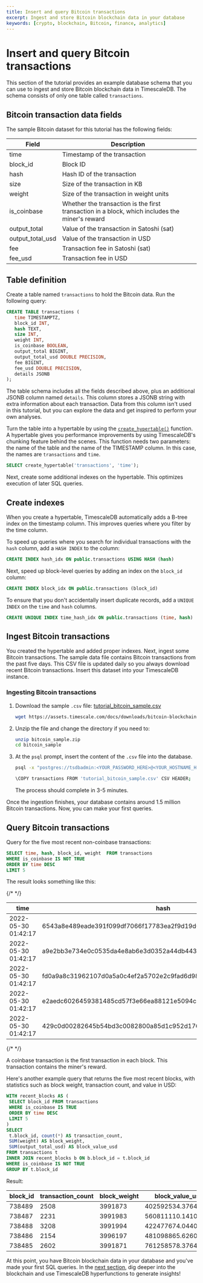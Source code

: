 ```yaml
---
title: Insert and query Bitcoin transactions
excerpt: Ingest and store Bitcoin blockchain data in your database
keywords: [crypto, blockchain, Bitcoin, finance, analytics]
---
```


# Insert and query Bitcoin transactions

This section of the tutorial provides an example database schema that you can
use to ingest and store Bitcoin blockchain data in TimescaleDB. The schema
consists of only one table called `transactions`.

## Bitcoin transaction data fields

The sample Bitcoin dataset for this tutorial has the following fields:

| Field | Description |
|---|---|
| time | Timestamp of the transaction |
| block_id | Block ID |
| hash | Hash ID of the transaction |
| size | Size of the transaction in KB |
| weight | Size of the transaction in weight units |
| is_coinbase | Whether the transaction is the first transaction in a block, which includes the miner's reward |
| output_total | Value of the transaction in Satoshi (sat) |
| output_total_usd | Value of the transaction in USD |
| fee | Transaction fee in Satoshi (sat) |
| fee_usd | Transaction fee in USD |

## Table definition

Create a table named `transactions` to hold the Bitcoin data.
Run the following query:

```sql
CREATE TABLE transactions (
   time TIMESTAMPTZ,
   block_id INT,
   hash TEXT,
   size INT,
   weight INT,
   is_coinbase BOOLEAN,
   output_total BIGINT,
   output_total_usd DOUBLE PRECISION,
   fee BIGINT,
   fee_usd DOUBLE PRECISION,
   details JSONB
);
```

The table schema includes all the fields described above, plus an additional JSONB
column named `details`. This column stores a JSONB string with extra
information about each transaction. Data from this column isn't used in this
tutorial, but you can explore the data and get inspired to perform your own
analyses.

Turn the table into a hypertable by using the
[`create_hypertable()`][create_hypertable] function.
A hypertable gives you performance improvements by using
TimescaleDB's chunking feature behind the scenes.
This function needs two
parameters: the name of the table and the name of the TIMESTAMP
column. In this case, the names are `transactions` and `time`.

```sql
SELECT create_hypertable('transactions', 'time');
```

Next, create some additional indexes on
the hypertable. This optimizes execution of later SQL queries.

## Create indexes

When you create a hypertable, TimescaleDB automatically adds a B-tree index
on the timestamp column. This improves queries
where you filter by the time column.

To speed up queries where you search for
individual transactions with the `hash` column, add a `HASH INDEX` to
the column:

```sql
CREATE INDEX hash_idx ON public.transactions USING HASH (hash)
```

Next, speed up block-level queries by adding an index on the `block_id` column:

```sql
CREATE INDEX block_idx ON public.transactions (block_id)
```

To ensure that you don't accidentally insert duplicate records,
add a `UNIQUE INDEX` on the `time` and `hash` columns.

```sql
CREATE UNIQUE INDEX time_hash_idx ON public.transactions (time, hash)
```

## Ingest Bitcoin transactions

You created the hypertable and added proper indexes.
Next, ingest some Bitcoin transactions. The sample data file
contains Bitcoin transactions from the past five days. This CSV file is
updated daily so you always download recent Bitcoin transactions.
Insert this dataset into your TimescaleDB instance.

<procedure>

### Ingesting Bitcoin transactions

1.  Download the sample `.csv` file: <tag type="download">[tutorial_bitcoin_sample.csv](https://assets.timescale.com/docs/downloads/bitcoin-blockchain/bitcoin_sample.zip)</tag>

    ```bash
    wget https://assets.timescale.com/docs/downloads/bitcoin-blockchain/bitcoin_sample.zip
    ```

1.  Unzip the file and change the directory if you need to:

    ```bash
    unzip bitcoin_sample.zip
    cd bitcoin_sample
    ```

1.  At the `psql` prompt, insert the content of the `.csv` file into the database.

    ```bash
    psql -x "postgres://tsdbadmin:<YOUR_PASSWORD_HERE>@<YOUR_HOSTNAME_HERE>:<YOUR_PORT_HERE>/tsdb?sslmode=require"
    
    \COPY transactions FROM 'tutorial_bitcoin_sample.csv' CSV HEADER;
    ```

    The process should complete in 3-5 minutes.

</procedure>

Once the ingestion finishes, your database contains around 1.5 million Bitcoin
transactions. Now, you can make your first queries.

## Query Bitcoin transactions

Query for the five most recent non-coinbase transactions:

```sql
SELECT time, hash, block_id, weight  FROM transactions 
WHERE is_coinbase IS NOT TRUE
ORDER BY time DESC
LIMIT 5
```

The result looks something like this:

{/* <!-- vale Google.Units = NO --> */}

time               |hash                                                            |block_id|weight|
-------------------|----------------------------------------------------------------|--------|------|
2022-05-30 01:42:17|6543a8e489eade391f099df7066f17783ea2f9d19d644d818ac22bd8fb86005e|  738489|   863|
2022-05-30 01:42:17|a9e2bb3e734e0c0535da4e8ab6e3d0352a44db443d48a861bd5b196575dfd3ff|  738489|   577|
2022-05-30 01:42:17|fd0a9a8c31962107d0a5a0c4ef2a5702e2c9fad6d989e7ac543d87783205a980|  738489|   758|
2022-05-30 01:42:17|e2aedc6026459381485cd57f3e66ea88121e5094c03fa4634193417069058609|  738489|   766|
2022-05-30 01:42:17|429c0d00282645b54bd3c0082800a85d1c952d1764c54dc2a591f97b97c93fbd|  738489|   766|

{/* <!-- vale Google.Units = YES --> */}

<highlight type="note">
A coinbase transaction is the first transaction in each block. This transaction contains the miner's reward.
</highlight>

Here's another example query that returns the five most recent blocks, with
statistics such as block weight, transaction count, and value in USD:

```sql
WITH recent_blocks AS (
 SELECT block_id FROM transactions 
 WHERE is_coinbase IS TRUE
 ORDER BY time DESC 
 LIMIT 5
) 
SELECT
 t.block_id, count(*) AS transaction_count,
 SUM(weight) AS block_weight,
 SUM(output_total_usd) AS block_value_usd
FROM transactions t
INNER JOIN recent_blocks b ON b.block_id = t.block_id
WHERE is_coinbase IS NOT TRUE
GROUP BY t.block_id
```

Result:

block_id|transaction_count|block_weight|block_value_usd   |
--------|-----------------|------------|------------------|
  738489|             2508|     3991873|402592534.37649953|
  738487|             2231|     3991983| 560811110.1410986|
  738488|             3208|     3991994| 422477674.0440979|
  738486|             2154|     3996197| 481098865.6260999|
  738485|             2602|     3991871| 761258578.3764017|

At this point, you have Bitcoin blockchain data in your database and you've made
your first SQL queries. In the [next section][next-section], dig deeper into the blockchain and use
TimescaleDB hyperfunctions to generate insights!

[create_hypertable]: /api/:currentVersion:/hypertable/create_hypertable/
[next-section]: /timescaledb/:currentVersion:/tutorials/analyze-bitcoin-blockchain/analyze-blockchain/
